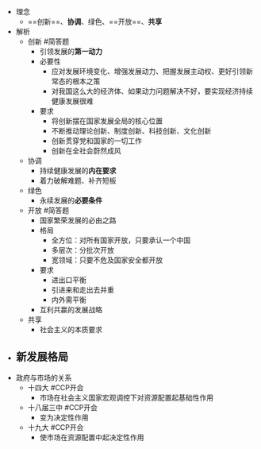 - 理念
	- ==创新==、**协调**、绿色、==开放==、**共享**
- 解析
	- 创新 #简答题
		- 引领发展的**第一动力**
		- 必要性
			- 应对发展环境变化、增强发展动力、把握发展主动权、更好引领新常态的根本之策
			- 对我国这么大的经济体、如果动力问题解决不好，要实现经济持续健康发展很难
		- 要求
			- 将创新摆在国家发展全局的核心位置
			- 不断推动理论创新、制度创新、科技创新、文化创新
			- 创新贯穿党和国家的一切工作
			- 创新在全社会蔚然成风
	- 协调
		- 持续健康发展的**内在要求**
		- 着力破解难题、补齐短板
	- 绿色
		- 永续发展的**必要条件**
	- 开放 #简答题
		- 国家繁荣发展的必由之路
		- 格局
			- 全方位：对所有国家开放，只要承认一个中国
			- 多层次：分批次开放
			- 宽领域：只要不危及国家安全都开放
		- 要求
			- 进出口平衡
			- 引进来和走出去并重
			- 内外需平衡
		- 互利共赢的发展战略
	- 共享
		- 社会主义的本质要求
- 新发展格局
	-
- 政府与市场的关系
	- 十四大 #CCP开会
		- 市场在社会主义国家宏观调控下对资源配置起基础性作用
	- 十八届三中 #CCP开会
		- 变为决定性作用
	- 十九大 #CCP开会
		- 使市场在资源配置中起决定性作用